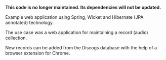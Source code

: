 **This code is no longer maintained. Its dependencies will not be updated.**

Example web application using Spring, Wicket and Hibernate (JPA annotated) technology.

The use case was a web application for maintaining a record (audio) collection.

New records can be added from the Discogs database with the help of a browser extension for Chrome.

